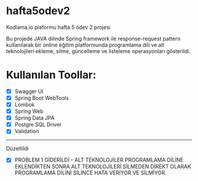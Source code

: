 # hafta5odev2
Kodlama.io plaformu hafta 5 ödev 2 projesi

Bu projede JAVA dilinde Spring framework ile response-request pattern kullanılarak bir online eğitim platformunda programlama dili ve alt teknolojileri ekleme, silme, güncelleme ve listeleme operasyonları gösterildi.

# Kullanılan Toollar:
- [x] Swagger UI
- [x] Spring Boot WebTools
- [x] Lombok
- [x] Spring Web
- [x] Spring Data JPA
- [x] Postgre SQL Driver
- [x] Validation

-------------------------------------------------------------------------
Düzeltildi

- [x] PROBLEM 1 GİDERİLDİ - ALT TEKNOLOJİLER PROGRAMLAMA DİLİNE EKLENDİKTEN SONRA ALT TEKNOLOJİLERİ SİLMEDEN DİREKT OLARAK PROGRAMLAMA DİLİNİ SİLİNCE HATA VERİYOR VE SİLMİYOR.
